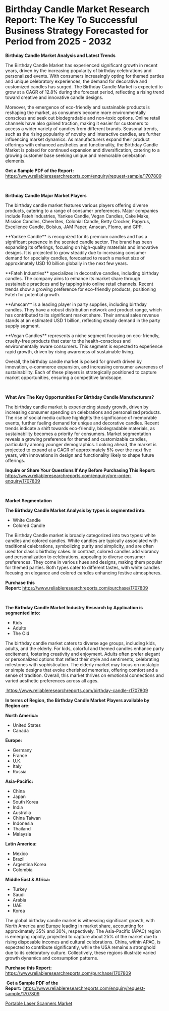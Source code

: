 <p><h1>Birthday Candle Market Research Report: The Key To Successful Business Strategy Forecasted for Period from 2025 - 2032</h1></p><p><strong>Birthday Candle Market Analysis and Latest Trends</strong></p>
<p><p>The Birthday Candle Market has experienced significant growth in recent years, driven by the increasing popularity of birthday celebrations and personalized events. With consumers increasingly opting for themed parties and unique celebratory experiences, the demand for decorative and customized candles has surged. The Birthday Candle Market is expected to grow at a CAGR of 12.8% during the forecast period, reflecting a rising trend toward creative and innovative candle designs.</p><p>Moreover, the emergence of eco-friendly and sustainable products is reshaping the market, as consumers become more environmentally conscious and seek out biodegradable and non-toxic options. Online retail channels have also gained traction, making it easier for customers to access a wider variety of candles from different brands. Seasonal trends, such as the rising popularity of novelty and interactive candles, are further influencing market dynamics. As manufacturers expand their product offerings with enhanced aesthetics and functionality, the Birthday Candle Market is poised for continued expansion and diversification, catering to a growing customer base seeking unique and memorable celebration elements.</p></p>
<p><strong>Get a Sample PDF of the Report:&nbsp;</strong> <a href="https://www.reliableresearchreports.com/enquiry/request-sample/1707809?utm_campaign=3084&utm_medium=2&utm_source=Github&utm_content=ia&utm_term=25032025&utm_id=birthday-candle">https://www.reliableresearchreports.com/enquiry/request-sample/1707809</a></p>
<p>&nbsp;</p>
<p><strong>Birthday Candle Major Market Players</strong></p>
<p><p>The birthday candle market features various players offering diverse products, catering to a range of consumer preferences. Major companies include Fateh Industries, Yankee Candle, Vegan Candles, Cake Make, Mission Candles, Cheerlites, Colonial Candle, Betty Crocker, Papyrus, Excellence Candle, Bolsius, JAM Paper, Amscan, Flomo, and GPP.</p><p>**Yankee Candle** is recognized for its premium candles and has a significant presence in the scented candle sector. The brand has been expanding its offerings, focusing on high-quality materials and innovative designs. It is projected to grow steadily due to increasing consumer demand for specialty candles, forecasted to reach a market size of approximately USD 10 billion globally in the next few years.</p><p>**Fateh Industries** specializes in decorative candles, including birthday candles. The company aims to enhance its market share through sustainable practices and by tapping into online retail channels. Recent trends show a growing preference for eco-friendly products, positioning Fateh for potential growth.</p><p>**Amscan** is a leading player in party supplies, including birthday candles. They have a robust distribution network and product range, which has contributed to its significant market share. Their annual sales revenue stands at an estimated USD 1 billion, reflecting steady demand in the party supply segment.</p><p>**Vegan Candles** represents a niche segment focusing on eco-friendly, cruelty-free products that cater to the health-conscious and environmentally aware consumers. This segment is expected to experience rapid growth, driven by rising awareness of sustainable living.</p><p>Overall, the birthday candle market is poised for growth driven by innovation, e-commerce expansion, and increasing consumer awareness of sustainability. Each of these players is strategically positioned to capture market opportunities, ensuring a competitive landscape.</p></p>
<p>&nbsp;</p>
<p><strong>What Are The Key Opportunities For Birthday Candle Manufacturers?</strong></p>
<p><p>The birthday candle market is experiencing steady growth, driven by increasing consumer spending on celebrations and personalized products. The rise of social media culture highlights the significance of memorable events, further fueling demand for unique and decorative candles. Recent trends indicate a shift towards eco-friendly, biodegradable materials, as sustainability becomes a priority for consumers. Market segmentation reveals a growing preference for themed and customizable candles, particularly among younger demographics. Looking ahead, the market is projected to expand at a CAGR of approximately 5% over the next five years, with innovations in design and functionality likely to shape future offerings.</p></p>
<p><strong>Inquire or Share Your Questions If Any Before Purchasing This Report:</strong> <a href="https://www.reliableresearchreports.com/enquiry/pre-order-enquiry/1707809?utm_campaign=3084&utm_medium=2&utm_source=Github&utm_content=ia&utm_term=25032025&utm_id=birthday-candle">https://www.reliableresearchreports.com/enquiry/pre-order-enquiry/1707809</a></p>
<p>&nbsp;</p>
<p><strong>Market Segmentation</strong></p>
<p><strong>The Birthday Candle Market Analysis by types is segmented into:</strong></p>
<p><ul><li>White Candle</li><li>Colored Candle</li></ul></p>
<p><p>The Birthday Candle market is broadly categorized into two types: white candles and colored candles. White candles are typically associated with traditional celebrations, symbolizing purity and simplicity, and are often used for classic birthday cakes. In contrast, colored candles add vibrancy and personalization to celebrations, appealing to diverse consumer preferences. They come in various hues and designs, making them popular for themed parties. Both types cater to different tastes, with white candles focusing on elegance and colored candles enhancing festive atmospheres.</p></p>
<p><strong>Purchase this Report:&nbsp;</strong><a href="https://www.reliableresearchreports.com/purchase/1707809?utm_campaign=3084&utm_medium=2&utm_source=Github&utm_content=ia&utm_term=25032025&utm_id=birthday-candle">https://www.reliableresearchreports.com/purchase/1707809</a></p>
<p>&nbsp;</p>
<p><strong>The Birthday Candle Market Industry Research by Application is segmented into:</strong></p>
<p><ul><li>Kids</li><li>Adults</li><li>The Old</li></ul></p>
<p><p>The birthday candle market caters to diverse age groups, including kids, adults, and the elderly. For kids, colorful and themed candles enhance party excitement, fostering creativity and enjoyment. Adults often prefer elegant or personalized options that reflect their style and sentiments, celebrating milestones with sophistication. The elderly market may focus on nostalgic or simple designs that evoke cherished memories, offering comfort and a sense of tradition. Overall, this market thrives on emotional connections and varied aesthetic preferences across all ages.</p></p>
<p><a href="https://www.reliableresearchreports.com/birthday-candle-r1707809?utm_campaign=3084&utm_medium=2&utm_source=Github&utm_content=ia&utm_term=25032025&utm_id=birthday-candle">&nbsp;https://www.reliableresearchreports.com/birthday-candle-r1707809</a></p>
<p><strong>In terms of Region, the Birthday Candle Market Players available by Region are:</strong></p>
<p>
    <p> <strong> North America: </strong>
        <ul>
            <li>United States</li>
            <li>Canada</li>
        </ul>
        </p> 
    <p> <strong> Europe: </strong>
        <ul>
            <li>Germany</li>
            <li>France</li>
            <li>U.K.</li>
            <li>Italy</li>
            <li>Russia</li>
        </ul>
        </p> 
    <p> <strong> Asia-Pacific: </strong>
        <ul>
            <li>China</li>
            <li>Japan</li>
            <li>South Korea</li>
            <li>India</li>
            <li>Australia</li>
            <li>China Taiwan</li>
            <li>Indonesia</li>
            <li>Thailand</li>
            <li>Malaysia</li>
        </ul>
        </p> 
    <p> <strong> Latin America: </strong>
        <ul>
            <li>Mexico</li>
            <li>Brazil</li>
            <li>Argentina Korea</li>
            <li>Colombia</li>
        </ul>
        </p> 
    <p> <strong> Middle East & Africa: </strong>
        <ul>
            <li>Turkey</li>
            <li>Saudi</li>
            <li>Arabia</li>
            <li>UAE</li>
            <li>Korea</li>
        </ul>
    </p>
    </p>
<p><p>The global birthday candle market is witnessing significant growth, with North America and Europe leading in market share, accounting for approximately 35% and 30%, respectively. The Asia-Pacific (APAC) region is emerging rapidly, projected to capture about 25% of the market due to rising disposable incomes and cultural celebrations. China, within APAC, is expected to contribute significantly, while the USA remains a stronghold due to its celebratory culture. Collectively, these regions illustrate varied growth dynamics and consumption patterns.</p></p>
<p><strong>Purchase this Report: </strong><a href="https://www.reliableresearchreports.com/purchase/1707809?utm_campaign=3084&utm_medium=2&utm_source=Github&utm_content=ia&utm_term=25032025&utm_id=birthday-candle">https://www.reliableresearchreports.com/purchase/1707809</a></p>
<p>&nbsp;<strong>Get a Sample PDF of the Report:&nbsp;&nbsp;</strong><a href="https://www.reliableresearchreports.com/enquiry/request-sample/1707809?utm_campaign=3084&utm_medium=2&utm_source=Github&utm_content=ia&utm_term=25032025&utm_id=birthday-candle">https://www.reliableresearchreports.com/enquiry/request-sample/1707809</a></p>
<p><strong></strong></p>
<p><p><a href="https://github.com/daphnyvashdi/Market-Research-Report-List-1/blob/main/portable-laser-scanners-market.md?utm_campaign=3084&utm_medium=2&utm_source=Github&utm_content=ia&utm_term=25032025&utm_id=birthday-candle">Portable Laser Scanners Market</a></p></p>